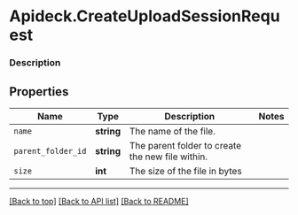 # Apideck.CreateUploadSessionRequest

### Description

## Properties
Name | Type | Description | Notes
------------ | ------------- | ------------- | -------------
`name` | **string** | The name of the file. | 
`parent_folder_id` | **string** | The parent folder to create the new file within. | 
`size` | **int** | The size of the file in bytes | 





---

[[Back to top]](#) [[Back to API list]](../../../../README.md#documentation-for-api-endpoints) [[Back to README]](../../../../README.md)


